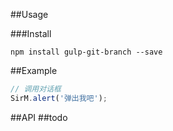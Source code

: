 ##Usage

###Install
	
	npm install gulp-git-branch --save
	
##Example

```javascript
// 调用对话框
SirM.alert('弹出我吧');
```

##API
##todo
